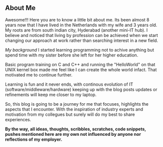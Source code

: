 ## About Me

Awesome!!! Here you are to know a little bit about me. Its been almost 8 years now that I have lived in the Netherlands with my wife and 3 years old. My roots are from south indian city, Hyderabad (another mini-IT hub). 
I believe and noticed that living by profession can be achieved when we start changing our approach at work rather than searching interest in a new field. 

_My background_ I started learning programming not to achive anything but spend time with my sister before she left for her higher education. 

Basic program training on C and C++ and running the "HelloWorld" on that UNIX kernel box made me feel like I can create the whole world infact. That motivated me to continue further. 

Learning is fun and it never ends, with continous evolution of IT (software/middleware/hardware) keeping up with the blog posts updates or refinements will keep me closer to my laptop.

So, this blog is going to be a journey for me that focuses, highlights the aspects that I encounter. With the inspiration of industry experts and motivation from my collegues but surely will do my best to share experiences. 

__By the way, all ideas, thoughts, scribbles, scratches, code snippets, pushes mentioned here are my own not influenced by anyone nor reflections of my employer.__

